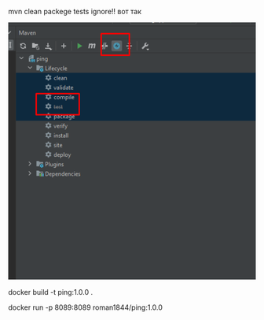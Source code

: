 mvn clean packege tests ignore!! 
вот так 

![img.png](img.png)

docker build -t ping:1.0.0 .

docker run -p 8089:8089 roman1844/ping:1.0.0
